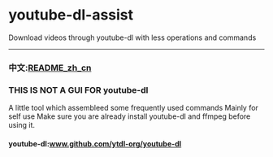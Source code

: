# youtube-dl-assist
Download videos through youtube-dl with less operations and commands
***
### 中文:[README_zh_cn](www.github.com)
### THIS IS NOT A GUI FOR youtube-dl
A little tool which assembleed some frequently used commands
Mainly for self use
Make sure you are already install youtube-dl and ffmpeg before using it.


#### youtube-dl:www.github.com/ytdl-org/youtube-dl
